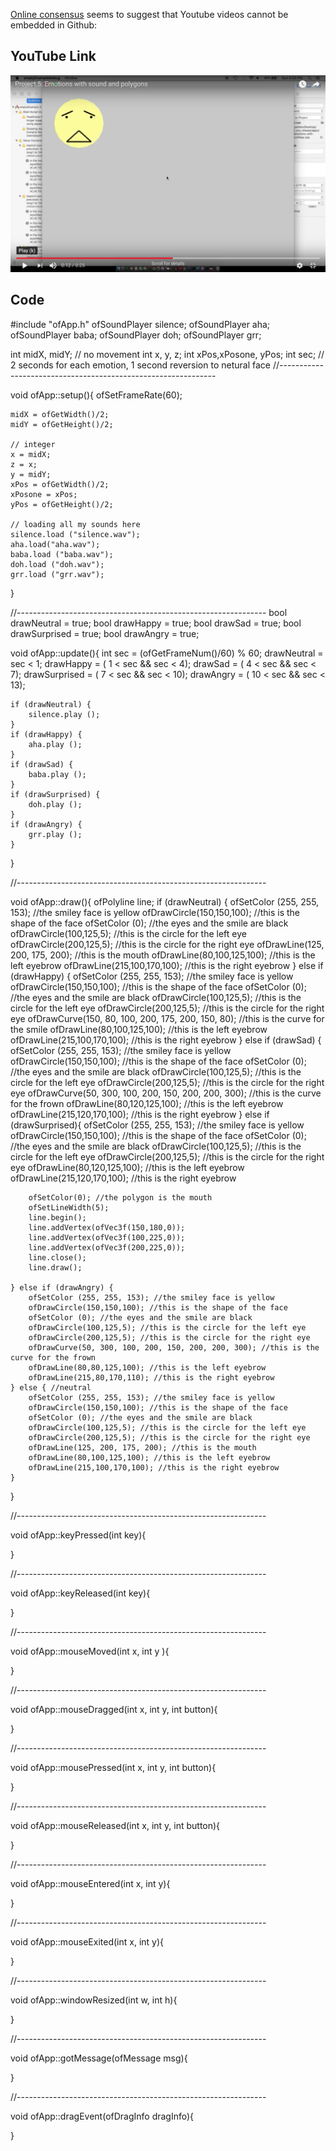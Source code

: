 [Online consensus](https://stackoverflow.com/questions/11804820/embed-a-youtube-video) seems to suggest that Youtube videos cannot be embedded in Github: 

## YouTube Link
![alt text](https://github.com/wittenjeremy/openframeworks/blob/master/Image%20files/youtube-link.png)

## Code
#include "ofApp.h"
ofSoundPlayer silence;
ofSoundPlayer aha;
ofSoundPlayer baba;
ofSoundPlayer doh;
ofSoundPlayer grr;

int midX, midY; // no movement
int x, y, z;
int xPos,xPosone, yPos;
int sec; // 2 seconds for each emotion, 1 second reversion to netural face
//--------------------------------------------------------------

void ofApp::setup(){
    ofSetFrameRate(60);
    
    midX = ofGetWidth()/2;
    midY = ofGetHeight()/2;
    
    // integer
    x = midX;
    z = x;
    y = midY;
    xPos = ofGetWidth()/2;
    xPosone = xPos;
    yPos = ofGetHeight()/2;
    
    // loading all my sounds here
    silence.load ("silence.wav");
    aha.load("aha.wav");
    baba.load ("baba.wav");
    doh.load ("doh.wav");
    grr.load ("grr.wav");
}

//--------------------------------------------------------------
bool drawNeutral = true;
bool drawHappy = true;
bool drawSad = true;
bool drawSurprised = true;
bool drawAngry = true;


void ofApp::update(){
    int sec = (ofGetFrameNum()/60) % 60;
    drawNeutral = sec < 1;
    drawHappy = ( 1 < sec && sec < 4);
    drawSad = (  4 < sec && sec < 7);
    drawSurprised = ( 7 < sec && sec < 10);
    drawAngry = ( 10 < sec && sec < 13);
    
    if (drawNeutral) {
        silence.play ();
    }
    if (drawHappy) {
        aha.play ();
    }
    if (drawSad) {
        baba.play ();
    }
    if (drawSurprised) {
        doh.play ();
    }
    if (drawAngry) {
        grr.play ();
    }
}

//--------------------------------------------------------------

void ofApp::draw(){
    ofPolyline line;
    if (drawNeutral) {
        ofSetColor (255, 255, 153); //the smiley face is yellow
        ofDrawCircle(150,150,100); //this is the shape of the face
        ofSetColor (0); //the eyes and the smile are black
        ofDrawCircle(100,125,5); //this is the circle for the left eye
        ofDrawCircle(200,125,5); //this is the circle for the right eye
        ofDrawLine(125, 200, 175, 200); //this is the mouth
        ofDrawLine(80,100,125,100); //this is the left eyebrow
        ofDrawLine(215,100,170,100); //this is the right eyebrow
    } else if (drawHappy) {
        ofSetColor (255, 255, 153); //the smiley face is yellow
        ofDrawCircle(150,150,100); //this is the shape of the face
        ofSetColor (0); //the eyes and the smile are black
        ofDrawCircle(100,125,5); //this is the circle for the left eye
        ofDrawCircle(200,125,5); //this is the circle for the right eye
        ofDrawCurve(150, 80, 100, 200, 175, 200, 150, 80); //this is the curve for the smile
        ofDrawLine(80,100,125,100); //this is the left eyebrow
        ofDrawLine(215,100,170,100); //this is the right eyebrow
    } else if (drawSad) {
        ofSetColor (255, 255, 153); //the smiley face is yellow
        ofDrawCircle(150,150,100); //this is the shape of the face
        ofSetColor (0); //the eyes and the smile are black
        ofDrawCircle(100,125,5); //this is the circle for the left eye
        ofDrawCircle(200,125,5); //this is the circle for the right eye
        ofDrawCurve(50, 300, 100, 200, 150, 200, 200, 300); //this is the curve for the frown
        ofDrawLine(80,120,125,100); //this is the left eyebrow
        ofDrawLine(215,120,170,100); //this is the right eyebrow
    } else if (drawSurprised){
        ofSetColor (255, 255, 153); //the smiley face is yellow
        ofDrawCircle(150,150,100); //this is the shape of the face
        ofSetColor (0); //the eyes and the smile are black
        ofDrawCircle(100,125,5); //this is the circle for the left eye
        ofDrawCircle(200,125,5); //this is the circle for the right eye
        ofDrawLine(80,120,125,100); //this is the left eyebrow
        ofDrawLine(215,120,170,100); //this is the right eyebrow
        
        ofSetColor(0); //the polygon is the mouth
        ofSetLineWidth(5);
        line.begin();
        line.addVertex(ofVec3f(150,180,0));
        line.addVertex(ofVec3f(100,225,0));
        line.addVertex(ofVec3f(200,225,0));
        line.close();
        line.draw();
        
    } else if (drawAngry) {
        ofSetColor (255, 255, 153); //the smiley face is yellow
        ofDrawCircle(150,150,100); //this is the shape of the face
        ofSetColor (0); //the eyes and the smile are black
        ofDrawCircle(100,125,5); //this is the circle for the left eye
        ofDrawCircle(200,125,5); //this is the circle for the right eye
        ofDrawCurve(50, 300, 100, 200, 150, 200, 200, 300); //this is the curve for the frown
        ofDrawLine(80,80,125,100); //this is the left eyebrow
        ofDrawLine(215,80,170,110); //this is the right eyebrow
    } else { //neutral
        ofSetColor (255, 255, 153); //the smiley face is yellow
        ofDrawCircle(150,150,100); //this is the shape of the face
        ofSetColor (0); //the eyes and the smile are black
        ofDrawCircle(100,125,5); //this is the circle for the left eye
        ofDrawCircle(200,125,5); //this is the circle for the right eye
        ofDrawLine(125, 200, 175, 200); //this is the mouth
        ofDrawLine(80,100,125,100); //this is the left eyebrow
        ofDrawLine(215,100,170,100); //this is the right eyebrow
    }
    
}


//--------------------------------------------------------------

void ofApp::keyPressed(int key){
    
    
    
}



//--------------------------------------------------------------

void ofApp::keyReleased(int key){
    
    
    
}



//--------------------------------------------------------------

void ofApp::mouseMoved(int x, int y ){
    
    
    
}



//--------------------------------------------------------------

void ofApp::mouseDragged(int x, int y, int button){
    
    
    
}



//--------------------------------------------------------------

void ofApp::mousePressed(int x, int y, int button){
    
    
    
}



//--------------------------------------------------------------

void ofApp::mouseReleased(int x, int y, int button){
    
    
    
}



//--------------------------------------------------------------

void ofApp::mouseEntered(int x, int y){
    
    
    
}



//--------------------------------------------------------------

void ofApp::mouseExited(int x, int y){
    
    
    
}



//--------------------------------------------------------------

void ofApp::windowResized(int w, int h){
    
    
    
}



//--------------------------------------------------------------

void ofApp::gotMessage(ofMessage msg){
    
    
    
}



//--------------------------------------------------------------

void ofApp::dragEvent(ofDragInfo dragInfo){
    
    
    
}
